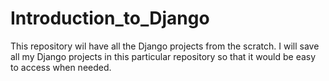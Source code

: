 # Introduction_to_Django
This repository wil have all the Django projects from the scratch.
I will save all my Django projects in this particular repository so that it would be 
easy to access when needed. 